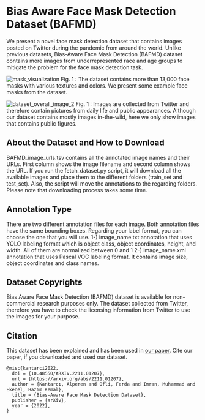 # Bias Aware Face Mask Detection Dataset (BAFMD)
We present a novel face mask detection dataset that contains images posted on Twitter during the pandemic from around the world. Unlike previous datasets, Bias-Aware Face Mask Detection (BAFMD) dataset contains more images from underrepresented race and age groups to mitigate the problem for the face mask detection task.



![mask_visualization](https://user-images.githubusercontent.com/18146534/199670602-09dadda1-b0dc-4f2f-ad39-b42b2ad5c2a0.png)
Fig. 1 : The dataset contains more than 13,000 face masks with various textures and colors. We present some example face masks from the dataset.  

![dataset_overall_image_2](https://user-images.githubusercontent.com/18146534/199670726-bed96270-2c80-4686-8350-b7cb3caa462d.png)
Fig. 1 : Images are collected from Twitter and therefore contain pictures from daily life and public appearances. Although our dataset contains mostly images in-the-wild, here we only show images that contains public figures. 


## About the Dataset and How to Download
BAFMD_image_urls.tsv contains all the annotated image names and their URLs. First column shows the image filename and second column shows the URL.
If you run the fetch_dataset.py script, it will download all the available images and place them to the different folders (train_set and test_set). Also, the script will move the annotations to the regarding folders. Please note that downloading process takes some time.

## Annotation Type 
There are two different annotation files for each image. Both annotation files have the same bounding boxes. Regarding your label format, you can choose the one that you will use. 
1-) image_name.txt annotation that uses YOLO labeling format which is object class, object coordinates, height, and width. All of them are normalized between 0 and 1
2-) image_name.xml annotation that uses Pascal VOC labeling format. It contains image size, object coordinates and class names. 

## Dataset Copyrights 
Bias Aware Face Mask Detection (BAFMD) dataset is available for non-commercial research purposes only.
The dataset collected from Twitter, therefore you have to check the licensing information from Twitter to use the images for your purpose.

## Citation ##
This dataset has been explained and has been used in [our paper]([https://arxiv.org/abs/2103.08773](https://arxiv.org/abs/2211.01207)). Cite our paper, if you downloaded and used our dataset.

```
@misc{kantarci2022,
  doi = {10.48550/ARXIV.2211.01207},
  url = {https://arxiv.org/abs/2211.01207},
  author = {Kantarcı, Alperen and Ofli, Ferda and Imran, Muhammad and Ekenel, Hazım Kemal},
  title = {Bias-Aware Face Mask Detection Dataset},
  publisher = {arXiv},
  year = {2022},
}

```
